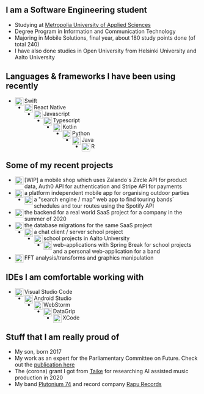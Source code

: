 ## I am a Software Engineering student
- Studying at [Metropolia University of Applied Sciences](https://www.metropolia.fi/en)
- Degree Program in Information and Communication Technology
- Majoring in Mobile Solutions, final year, about 180 study points done (of total 240)
- I have also done studies in Open University from Helsinki University and Aalto University 

## Languages & frameworks I have been using recently
- Swift<img align="left" alt="swift" width="22px" src="https://cdn.jsdelivr.net/npm/simple-icons@v3/icons/swift.svg"/>
- React Native<img align="left" alt="react" width="22px" src="https://cdn.jsdelivr.net/npm/simple-icons@v3/icons/react.svg"/>
- Javascript<img align="left" alt="javascript" width="22px" src="https://cdn.jsdelivr.net/npm/simple-icons@v3/icons/javascript.svg"/>
- Typescript<img align="left" alt="typescript" width="22px" src="https://cdn.jsdelivr.net/npm/simple-icons@v3/icons/typescript.svg"/>
- Kotlin<img align="left" alt="android" width="22px" src="https://cdn.jsdelivr.net/npm/simple-icons@v3/icons/kotlin.svg"/>
- Python<img align="left" alt="python" width="22px" src="https://cdn.jsdelivr.net/npm/simple-icons@v3/icons/python.svg"/>
- Java<img align="left" alt="Java" width="22px" src="https://cdn.jsdelivr.net/npm/simple-icons@v3/icons/java.svg"/>
- R<img align="left" alt="R" width="22px" src="https://cdn.jsdelivr.net/npm/simple-icons@v3/icons/r.svg"/>

## Some of my recent projects

- <img align="left" alt="swift" width="22px" src="https://cdn.jsdelivr.net/npm/simple-icons@v3/icons/swift.svg"/>[WIP] a mobile shop which uses Zalando´s Zircle API for product data, Auth0 API for authentication and Stripe API for payments<br/>
- <img align="left" alt="react" width="22px" src="https://cdn.jsdelivr.net/npm/simple-icons@v3/icons/react.svg"/>a platform independent mobile app for organising outdoor parties<br/>
- <img align="left" alt="javascript" width="22px" src="https://cdn.jsdelivr.net/npm/simple-icons@v3/icons/javascript.svg"/>a "search engine / map" web app to find touring bands´ schedules and tour routes using the Spotify API<br/>
- <img align="left" alt="typescript" width="22px" src="https://cdn.jsdelivr.net/npm/simple-icons@v3/icons/typescript.svg"/>the backend for a real world SaaS project for a company in the summer of 2020 <br/>
- <img align="left" alt="postgres" width="22px" src="https://cdn.jsdelivr.net/npm/simple-icons@v3/icons/postgresql.svg"/>the database migrations for the same SaaS project
- <img align="left" alt="android" width="22px" src="https://cdn.jsdelivr.net/npm/simple-icons@v3/icons/kotlin.svg"/>a chat client / server school project<br/>
- <img align="left" alt="python" width="22px" src="https://cdn.jsdelivr.net/npm/simple-icons@v3/icons/python.svg"/>school projects in Aalto University<br/>
- <img align="left" alt="Java" width="22px" src="https://cdn.jsdelivr.net/npm/simple-icons@v3/icons/java.svg"/>web-applications with Spring Break for school projects and a personal web-application for a band<br/>
- <img align="left" alt="R" width="22px" src="https://cdn.jsdelivr.net/npm/simple-icons@v3/icons/r.svg"/>FFT analysis/transforms and graphics manipulation<br/>

## IDEs I am comfortable working with


- Visual Studio Code<img align="left" alt="visual studio code" width="22px" src="https://cdn.jsdelivr.net/npm/simple-icons@v3/icons/visualstudiocode.svg"/>
- Android Studio<img align="left" alt="android studio" width="22px" src="https://cdn.jsdelivr.net/npm/simple-icons@v3/icons/androidstudio.svg"/>
- WebStorm<img align="left" alt="webstorm" width="22px" src="https://cdn.jsdelivr.net/npm/simple-icons@v3/icons/webstorm.svg"/>
- DataGrip<img align="left" alt="xcode" width="22px" src="https://cdn.jsdelivr.net/npm/simple-icons@v3/icons/jetbrains.svg"/>
- XCode<img align="left" alt="xcode" width="22px" src="https://cdn.jsdelivr.net/npm/simple-icons@v3/icons/xcode.svg"/>


## Stuff that I am really proud of

- My son, born 2017
- My work as an expert for the Parliamentary Committee on Future. Check out the <a href="https://www.eduskunta.fi/FI/naineduskuntatoimii/julkaisut/Documents/tuvj_11+2018.pdf">publication here</a>
- The (corona) grant I got from <a href="https://www.taike.fi/en/frontpage">Taike</a> for researching AI assisted music production in 2020
- My band <a href="https://plutonium74.com/">Plutonium 74</a> and record company <a href="https://rapurecords.com/">Rapu Records</a>
